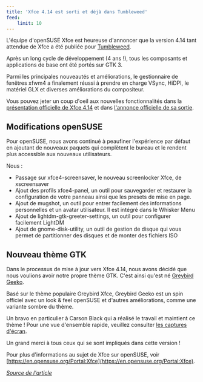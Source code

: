 ```yaml
---
title: 'Xfce 4.14 est sorti et déjà dans Tumbleweed'
feed:
    limit: 10
---
```


L'équipe d'openSUSE Xfce est heureuse d'annoncer que la version 4.14 tant attendue de Xfce a été publiée pour [Tumbleweed](https://fr.opensuse.org/Portal:Tumbleweed).

Après un long cycle de développement (4 ans !), tous les composants et applications de base ont été portés sur GTK 3.

Parmi les principales nouveautés et améliorations, le gestionnaire de fenêtres xfwm4 a finalement réussi à prendre en charge VSync, HiDPI, le matériel GLX et diverses améliorations du compositeur.

Vous pouvez jeter un coup d'oeil aux nouvelles fonctionnalités dans la [présentation officielle de Xfce 4.14](https://www.xfce.org/about/tour) et dans  [l'annonce officielle de sa sortie](https://www.xfce.org/about/news/?post=1565568000).

## Modifications openSUSE

Pour openSUSE, nous avons continué à peaufiner l'expérience par défaut en ajoutant de nouveaux paquets qui complètent le bureau et le rendent plus accessible aux nouveaux utilisateurs.

Nous :

  * Passage sur xfce4-screensaver, le nouveau screenlocker Xfce, de xscreensaver
  * Ajout des profils xfce4-panel, un outil pour sauvegarder et restaurer la configuration de votre panneau ainsi que les presets de mise en page.
  * Ajout de mugshot, un outil pour entrer facilement des informations personnelles et un avatar utilisateur. Il est intégré dans le Whisker Menu
  * Ajout de lightdm-gtk-greeter-settings, un outil pour configurer facilement LightDM
  * Ajout de gnome-disk-utility, un outil de gestion de disque qui vous permet de partitionner des disques et de monter des fichiers ISO

## Nouveau thème GTK

Dans le processus de mise à jour vers Xfce 4.14, nous avons décidé que nous voulions avoir notre propre thème GTK. C'est ainsi qu'est né [Greybird Geeko](https://github.com/shimmerproject/Greybird-Geeko).

Basé sur le thème populaire Greybird Xfce, Greybird Geeko est un spin officiel avec un look & feel openSUSE et d'autres améliorations, comme une variante sombre du thème. 

Un bravo en particulier à Carson Black qui a réalisé le travail et maintient ce thème ! Pour une vue d'ensemble rapide, veuillez consulter [les captures d'écran](https://en.opensuse.org/Portal:Xfce/Screenshots).

Un grand merci à tous ceux qui se sont impliqués dans cette version ! 

Pour plus d'informations au sujet de Xfce sur openSUSE, voir [https://en.opensuse.org/Portal:Xfce](https://en.opensuse.org/Portal:Xfce).

_[Source de l'article](https://news.opensuse.org/2019/08/23/xfce-4-14-lands-in-tumbleweed/)_